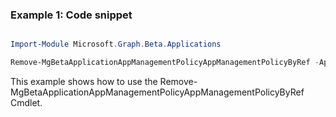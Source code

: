 ### Example 1: Code snippet

```powershell

Import-Module Microsoft.Graph.Beta.Applications

Remove-MgBetaApplicationAppManagementPolicyAppManagementPolicyByRef -ApplicationId $applicationId -AppManagementPolicyId $appManagementPolicyId

```
This example shows how to use the Remove-MgBetaApplicationAppManagementPolicyAppManagementPolicyByRef Cmdlet.

